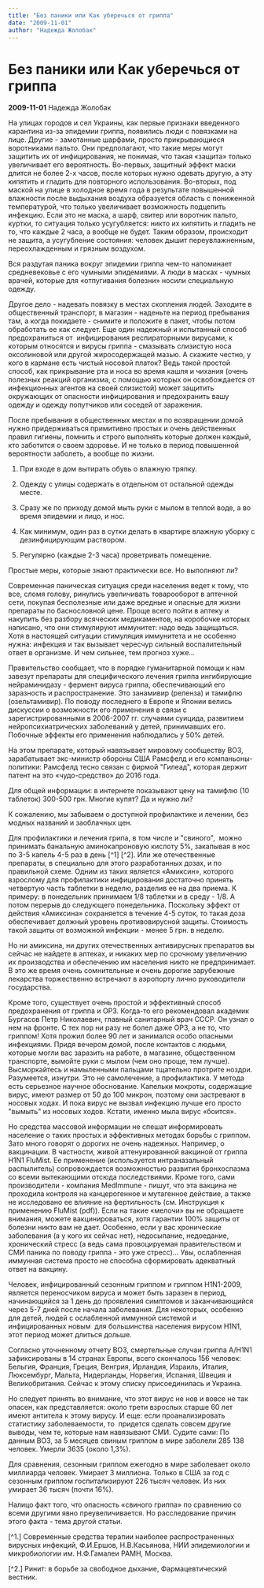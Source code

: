 ```yaml
---
title: "Без паники или Как уберечься от гриппа"
date: "2009-11-01"
author: "Надежда Жолобак"
---
```


# Без паники или Как уберечься от гриппа

**2009-11-01** Надежда Жолобак

На улицах городов и сел Украины, как первые признаки введенного карантина из-за эпидемии гриппа, появились люди с повязками на лице. Другие - замотанные шарфами, просто прикрывающиеся воротниками пальто. Они предполагают, что такие меры могут защитить их от инфицирования, не понимая, что такая «защита» только увеличивает его вероятность. Во-первых, защитный эффект маски длится не более 2-х часов, после которых нужно одевать другую, а эту кипятить и гладить для повторного использования. Во-вторых, под маской на улице в холодное время года в результате повышенной влажности после выдыхания воздуха образуется область с пониженной температурой, что только увеличивает возможность подцепить инфекцию. Если это не маска, а шарф, свитер или воротник пальто, куртки, то ситуация только усугубляется: никто их кипятить и гладить не то, что каждые 2 часа, а вообще не будет. Таким образом, происходит не защита, а усугубление состояния: человек дышит переувлажненным, переохлажденным и грязным воздухом.

Вся раздутая паника вокруг эпидемии гриппа чем-то напоминает средневековье с его чумными эпидемиями. А люди в масках - чумных врачей, которые для «отпугивания болезни» носили специальную одежду.



Другое дело - надевать повязку в местах скопления людей. Заходите в общественный транспорт, в магазин - наденьте на период пребывания там, а когда покидаете - снимите и положите в пакет, чтобы потом обработать ее как следует. Еще один надежный и испытанный способ предохраниться от  инфицирования респираторными вирусами, к которым относятся и вирусы гриппа - смазывать слизистую носа оксолиновой или другой жиросодержащей мазью. А скажите честно, у кого в кармане есть чистый носовой платок? Ведь такой простой способ, как прикрывание рта и носа во время кашля и чихания (очень полезных реакций организма, с помощью которых он освобождается от инфекционных агентов на своей слизистой) может защитить окружающих от опасности инфицирования и предохранить вашу одежду и одежду попутчиков или соседей от заражения.

После пребывания в общественных местах и по возвращении домой нужно придерживаться примитивно простых и очень действенных правил гигиены, помнить и строго выполнять которые должен каждый, кто заботится о своем здоровье. И не только в период повышенной вероятности заболеть, а вообще по жизни.

1. При входе в дом вытирать обувь о влажную тряпку.

2. Одежду с улицы содержать в отдельном от остальной одежды месте.

3. Сразу же по приходу домой мыть руки с мылом в теплой воде, а во время эпидемии и лицо, и нос.

4. Как минимум, один раз в сутки делать в квартире влажную уборку с дезинфицирующим раствором.

5. Регулярно (каждые 2-3 часа) проветривать помещение.

Простые меры, которые знают практически все. Но выполняют ли?

Современная паническая ситуация среди населения ведет к тому, что все, сломя голову, ринулись увеличивать товарооборот в аптечной сети, покупая бесполезные или даже вредные и опасные для жизни препараты по баснословной цене. Проще всего пойти в аптеку и накупить без разбору всяческих медикаментов, на коробочке которых написано, что они стимулируют иммунитет: надо ведь защищаться. Хотя в настоящей ситуации стимуляция иммунитета и не особенно нужна: инфекция и так вызывает чересчур сильный воспалительный ответ в организме. И чем сильнее, тем прогноз хуже...

Правительство сообщает, что в порядке гуманитарной помощи к нам завезут препараты для специфического лечения гриппа ингибирующие нейраминидазу - фермент вируса гриппа, обеспечивающий его заразность и распространение. Это занамивир (реленза) и тамифлю (озельтамивир). По поводу последнего в Европе и Японии велись дискуссии о возможности его применения в связи с зарегистрированными в 2006-2007 гг. случаями суицида, развитием нейропсихиатрических заболеваний у детей, принимавших его. Побочные эффекты его применения наблюдались у 50% детей.

На этом препарате, который навязывает мировому сообществу ВОЗ, зарабатывает экс-министр обороны США Рамсфелд и его компаньоны-политики: Рамсфелд тесно связан с фирмой "Гилеад", которая держит патент на это «чудо-средство» до 2016 года.

Для общей информации: в интернете показывают цену на тамифлю (10 таблеток) 300-500 грн. Многие купят? Да и нужно ли?

К сожалению, мы забываем о доступной профилактике и лечении, без модных названий и заоблачных цен.

Для профилактики и лечения грипа, в том числе и "свиного",  можно принимать банальную аминокапроновую кислоту 5%, закапывая в нос по 3-5 капель 4-5 раз в день [^1] [^2]. Или же отечественные препараты, в специально для этого разработанных дозах, и по правильной схеме. Одним из таких является «Амиксин», которого взрослому для профилактики инфицирования достаточно принять четвертую часть таблетки в неделю, разделив ее на два приема. К примеру: в понедельник принимаем 1/8 таблетки и в среду - 1/8. А потом перерыв до следующего понедельника. Поскольку эффект от действия «Амиксина» сохраняется в течение 4-5 суток, то такая доза обеспечивает должный уровень противовирусной защиты. Стоимость такой защиты от возможной инфекции - менее 5 грн. в неделю.

Но ни амиксина, ни других отечественных антивирусных препаратов вы сейчас не найдете в аптеках, и никаких мер по срочному увеличению их производства и обеспечению им населения никто не предпринимает. В это же время очень сомнительные и очень дорогие зарубежные лекарства торжественно встречают в аэропорту лично руководители государства.

Кроме того, существует очень простой и эффективный способ предохранения от гриппа и ОРЗ. Когда-то его рекомендовал академик Бургасов Петр Николаевич, главный санитарный врач СССР. Он узнал о нем на фронте. С тех пор ни разу не болел даже ОРЗ, а не то, что гриппом! Хотя прожил более 90 лет и занимался особо опасными инфекциями. Придя вечером домой, после контактов с людьми, которые могли вас заразить на работе, в магазине, общественном транспорте, вымойте руки с мылом (чем оно проще, тем лучше). Высморкайтесь и намыленными пальцами тщательно протрите ноздри. Разумеется, изнутри. Это не самолечение, а профилактика. У метода есть серьезное научное обоснование. Капельки мокроты, содержащие вирус, имеют размер от 50 до 100 микрон, поэтому они застревают в носовых ходах. И пока вирус не вызвал инфекцию лучше его просто "вымыть" из носовых ходов. Кстати, именно мыла вирус «боится».

Но средства массовой информации не спешат информировать население о таких простых и эффективных методах борьбы с гриппом. Зато много говорят о дорогих не очень надежных. Например, о вакцинации. В частности, живой аттенуированной вакциной от гриппа H1N1 FluMist. Ее применение (используется интраназальный распылитель) сопровождается возможностью развития бронхоспазма со всеми вытекающими отсюда последствиями. Кроме того, сами производители - компания MedImmune - пишут, что эта вакцина не проходила контроля на канцерогенное и мутагенное действие, а также не исследовано ее влияние на фертильность (см. Инструкция к применению FluMist (pdf)). Если на такие «мелочи» вы не обращаете внимания, можете вакцинироваться, хотя гарантии 100% защиты от болезни никто вам не дает. Особенно, если у вас хронические заболевания (а у кого их сейчас нет), недосыпание, недоедание, хронический стресс (а ведь сама провоцируемая правительством и СМИ паника по поводу гриппа - это уже стресс)... Увы, ослабленная иммунная система просто не способна сформировать адекватный ответ на вакцину.

Человек, инфицированный сезонным гриппом и гриппом H1N1-2009, является переносчиком вируса и может быть заразен в период, начинающийся за 1 день до проявления симптомов и заканчивающийся через 5-7 дней после начала заболевания. Для некоторых, особенно для детей, людей с ослабленной иммунной системой и инфицированных новым  для большинства населения вирусом H1N1, этот период может длиться дольше.

Согласно уточненному отчету ВОЗ, смертельные случаи гриппа A/H1N1 зафиксированы в 14 странах Европы, всего скончалось 156 человек: Бельгия, Франция, Греция, Венгрия, Ирландия, Израиль, Италия, Люксембург, Мальта, Нидерланды, Норвегия, Испания, Швеция и Великобритания. Сейчас к этому списку присоединилась и Украина.

Но следует принять во внимание, что этот вирус не нов и вовсе не так опасен, как представляется: около трети взрослых старше 60 лет имеют антитела к этому вирусу. И еще: если проанализировать статистику заболеваемости, то  придется сделать совсем другие выводы, чем те, которые нам навязывают СМИ. Судите сами: По данным ВОЗ, за 5 месяцев свиным гриппом в мире заболели 285 138 человек. Умерли 3635 (около 1,3%).

Для сравнения, сезонным гриппом ежегодно в мире заболевает около миллиарда человек. Умирает 3 миллиона. Только в США за год с сезонным гриппом госпитализируют 226 тысяч человек. Из них умирает 36 тысяч (почти 16%).

Налицо факт того, что опасность «свиного гриппа» по сравнению со всеми другими явно преувеличивается. Но расследование причин этого факта - тема другой статьи.

[^1.] Современные средства терапии наиболее распространенных вирусных инфекций, Ф.И.Ершов, Н.В.Касьянова, НИИ эпидемиологии и микробиологии им. Н.Ф.Гамалеи РАМН, Москва.

[^2.] Ринит: в борьбе за свободное дыхание, Фармацевтический вестник.